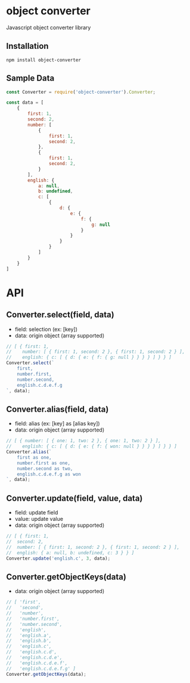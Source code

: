 
# object converter

Javascript object converter library

## Installation

```
npm install object-converter
```

## Sample Data

```javascript
const Converter = require('object-converter').Converter;

const data = [
    {
        first: 1,
        second: 2,
        number: [
            {
                first: 1,
                second: 2,
            },
            {
                first: 1,
                second: 2,
            }
        ],
        english: {
            a: null,
            b: undefined,
            c: [
                {
                    d: {
                        e: {
                            f: {
                                g: null
                            }
                        }
                    }
                }
            ]
        }
    }
]
```

# API

## Converter.select(field, data)

- field: selection (ex: [key])
- data: origin object (array supported)

```javascript
// [ { first: 1,
//    number: [ { first: 1, second: 2 }, { first: 1, second: 2 } ],
//    english: { c: [ { d: { e: { f: { g: null } } } } ] } } ]
Converter.select(`
    first,
    number.first,
    number.second,
    english.c.d.e.f.g
`, data);
```

## Converter.alias(field, data)

- field: alias (ex: [key] as [alias key])
- data: origin object (array supported)

```javascript
// [ { number: [ { one: 1, two: 2 }, { one: 1, two: 2 } ],
//    english: { c: [ { d: { e: { f: { won: null } } } } ] } } ]
Converter.alias(`
    first as one,
    number.first as one,
    number.second as two,
    english.c.d.e.f.g as won
`, data);
```

## Converter.update(field, value, data)

- field: update field
- value: update value
- data: origin object (array supported)

```javascript
// [ { first: 1,
//  second: 2,
//  number: [ { first: 1, second: 2 }, { first: 1, second: 2 } ],
//  english: { a: null, b: undefined, c: 3 } } ]
Converter.update('english.c', 3, data);
```

## Converter.getObjectKeys(data)

- data: origin object (array supported)

```javascript
// [ 'first',
//   'second',
//   'number',
//   'number.first',
//   'number.second',
//   'english',
//   'english.a',
//   'english.b',
//   'english.c',
//   'english.c.d',
//   'english.c.d.e',
//   'english.c.d.e.f',
//   'english.c.d.e.f.g' ]
Converter.getObjectKeys(data);
```

